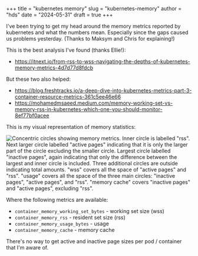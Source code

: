 +++
title = "kubernetes memory"
slug = "kubernetes-memory"
author = "hds"
date = "2024-05-31"
draft = true
+++

I've been trying to get my head around the memory metrics reported by kubernetes and what the numbers mean. Especially since the gaps caused us problems yesterday. (Thanks to Maksym and Chris for explaining!)

This is the best analysis I've found (thanks Ellie!):
- https://itnext.io/from-rss-to-wss-navigating-the-depths-of-kubernetes-memory-metrics-4d7d77d8fdcb

But these two also helped:
- https://blog.freshtracks.io/a-deep-dive-into-kubernetes-metrics-part-3-container-resource-metrics-361c5ee46e66
- https://mohamedmsaeed.medium.com/memory-working-set-vs-memory-rss-in-kubernetes-which-one-you-should-monitor-8ef77bf0acee

This is my visual representation of memory statistics:

![Concentric circles showing memory metrics. Inner circle is labelled "rss". Next larger circle labelled "active pages" indicating that it is only the larger part of the circle excluding the smaller circle. Largest circle labelled "inactive pages", again indicating that only the difference between the largest and inner circle is included. Three additional circles are outside indicating total amounts. "wss" covers all the space of "active pages" and "rss". "usage" covers all the space of the three main circles: "inactive pages", "active pages", and "rss". "memory cache" covers "inactive pages" and "active pages", excluding "rss".](/img/kubernetes-memory/memory.png)


Where the following metrics are available:

* `container_memory_working_set_bytes` - working set size (wss)
* `container_memory_rss` - resident set size (rss)
* `container_memory_usage_bytes` - usage
* `container_memory_cache` - memory cache

There's no way to get active and inactive page sizes per pod / container that I'm aware of.

